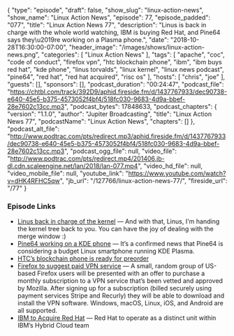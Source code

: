 {
  "type": "episode",
  "draft": false,
  "show_slug": "linux-action-news",
  "show_name": "Linux Action News",
  "episode": 77,
  "episode_padded": "077",
  "title": "Linux Action News 77",
  "description": "Linus is back in charge with the whole world watching, IBM is buying Red Hat, and Pine64 says they\u2019re working on a Plasma phone.",
  "date": "2018-10-28T16:30:00-07:00",
  "header_image": "/images/shows/linux-action-news.png",
  "categories": [
    "Linux Action News"
  ],
  "tags": [
    "apache",
    "coc",
    "code of conduct",
    "firefox vpn",
    "htc blockchain phone",
    "ibm",
    "ibm buys red hat",
    "kde phone",
    "linus torvalds",
    "linux kernel",
    "linux news podcast",
    "pine64",
    "red hat",
    "red hat acquired",
    "risc os"
  ],
  "hosts": [
    "chris",
    "joe"
  ],
  "guests": [],
  "sponsors": [],
  "podcast_duration": "00:24:47",
  "podcast_file": "https://chtbl.com/track/392D9/aphid.fireside.fm/d/1437767933/dec90738-e640-45e5-b375-4573052f4bf4/518fc030-9683-4d9a-bbef-28e7602c13cc.mp3",
  "podcast_bytes": 17848633,
  "podcast_chapters": {
    "version": "1.1.0",
    "author": "Jupiter Broadcasting",
    "title": "Linux Action News 77",
    "podcastName": "Linux Action News",
    "chapters": []
  },
  "podcast_alt_file": "http://www.podtrac.com/pts/redirect.mp3/aphid.fireside.fm/d/1437767933/dec90738-e640-45e5-b375-4573052f4bf4/518fc030-9683-4d9a-bbef-28e7602c13cc.mp3",
  "podcast_ogg_file": null,
  "video_file": "http://www.podtrac.com/pts/redirect.mp4/201406.jb-dl.cdn.scaleengine.net/lan/2018/lan-077.mp4",
  "video_hd_file": null,
  "video_mobile_file": null,
  "youtube_link": "https://www.youtube.com/watch?v=dHK4RFHC5qw",
  "jb_url": "/127766/linux-action-news-77/",
  "fireside_url": "/77"
}


### Episode Links

  * [Linus back in charge of the kernel](https://lkml.org/lkml/2018/10/22/184 "Linus back in charge of the kernel") — And with that, Linus, I'm handing the kernel tree back to you. You can have the joy of dealing with the merge window :)
  * [Pine64 working on a KDE phone](https://itsfoss.com/pinebook-kde-smartphone/ "Pine64 working on a KDE phone") — It’s a confirmed news that Pine64 is considering a budget Linux smartphone running KDE Plasma.
  * [HTC’s blockchain phone is ready for preorder](https://www.theverge.com/circuitbreaker/2018/10/23/18011280/htc-blockchain-phone-preorder-exodus-1-specs-price "HTC’s blockchain phone is ready for preorder")
  * [Firefox to suggest paid VPN service](https://blog.mozilla.org/futurereleases/2018/10/22/testing-new-ways-to-keep-you-safe-online/ "Firefox to suggest paid VPN service") — A small, random group of US-based Firefox users will be presented with an offer to purchase a monthly subscription to a VPN service that’s been vetted and approved by Mozilla. After signing up for a subscription (billed securely using payment services Stripe and Recurly) they will be able to download and install the VPN software. Windows, macOS, Linux, iOS, and Android are all supported.
  * [IBM to Acquire Red Hat](https://www.redhat.com/en/about/press-releases/ibm-acquire-red-hat-completely-changing-cloud-landscape-and-becoming-worlds-1-hybrid-cloud-provider "IBM to Acquire Red Hat") — Red Hat to operate as a distinct unit within IBM’s Hybrid Cloud team



